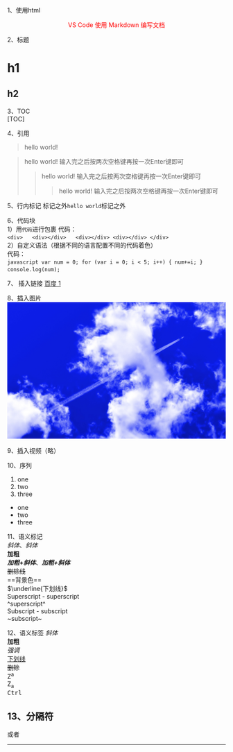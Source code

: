 1、使用html
 <div align="center" style="color:red">VS Code 使用 Markdown 编写文档</div>

2、标题
# h1
## h2

3、TOC  
[TOC]

4、引用
>hello world!  

> hello world!  输入完之后按两次空格键再按一次Enter键即可  
>> hello world!  输入完之后按两次空格键再按一次Enter键即可  
>>> hello world!  输入完之后按两次空格键再按一次Enter键即可  

5、行内标记
标记之外`hello world`标记之外

6、代码块  
1）用```代码```进行包裹
代码：  
    ```
    <div>  
        <div></div>  
        <div></div>
        <div></div>
    </div>
    ```  
2）自定义语法（根据不同的语言配置不同的代码着色）  
代码：  
    ```javascript
    var num = 0;
    for (var i = 0; i < 5; i++) {
        num+=i;
    }
    console.log(num);
    ```  

7、 插入链接
[百度 1](http://www.baidu.com/ '百度一下')  

8、插入图片  
[![](./01.jpg '描述')](http://www.baidu.com)  

9、插入视频（略）

10、序列  
1. one  
2. two  
3. three

* one
* two
* three

11、语义标记  
*斜体*、_斜体_  
**加粗**  
***加粗+斜体***、**_加粗+斜体_**  
~~删除线~~  
==背景色==  
$\underline{下划线}$   
Superscript - superscript  
^superscript^  
Subscript - subscript  
~subscript~  

12、语义标签
 <i>斜体</i>  
<b>加粗</b>  
<em>强调</em>  
<u>下划线</u>   
<del>删除</del>  
Z<sup>a</sup>  
Z<sub>a</sub>  
<kbd>Ctrl</kbd>

13、分隔符
---  
或者  
***

